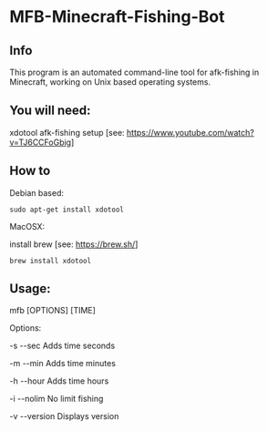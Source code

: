 # MFB-Minecraft-Fishing-Bot

Info
----
This program is an automated command-line tool for afk-fishing in Minecraft, working on Unix based operating systems.

You will need:
--------------
  xdotool
  afk-fishing setup [see: <https://www.youtube.com/watch?v=TJ6CCFoGbig>]

How to
------
Debian based:

  `sudo apt-get install xdotool`

MacOSX:

  install brew [see: <https://brew.sh/>]
  
  `brew install xdotool` 

Usage:
------
mfb [OPTIONS] [TIME]

Options:

 -s <time>      --sec  <time>   Adds time seconds
  
 -m <time>      --min  <time>   Adds time minutes
  
 -h <time>      --hour <time>   Adds time hours
  
 -i             --nolim         No limit fishing
 
 -v             --version       Displays version
 
